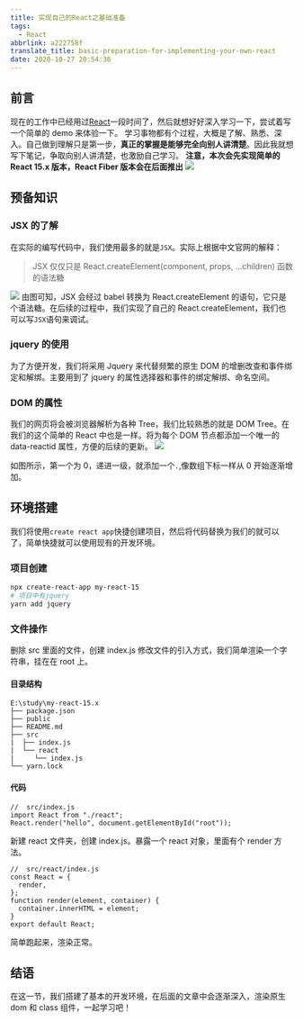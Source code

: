 ```yaml
---
title: 实现自己的React之基础准备
tags:
  - React
abbrlink: a222758f
translate_title: basic-preparation-for-implementing-your-own-react
date: 2020-10-27 20:54:36
---
```


## 前言

现在的工作中已经用过[React](https://reactjs.org/)一段时间了，然后就想好好深入学习一下，尝试着写一个简单的 demo 来体验一下。
学习事物都有个过程，大概是了解、熟悉、深入。自己做到理解只是第一步，**真正的掌握是能够完全向别人讲清楚**。因此我就想写下笔记，争取向别人讲清楚，也激励自己学习。
**注意，本次会先实现简单的 React 15.x 版本，React Fiber 版本会在后面推出**
![](https://cdn.jsdelivr.net/gh/kitety/blog_img@master/img/20201027205937.png)

<!-- more -->

## 预备知识

### JSX 的了解

在实际的编写代码中，我们使用最多的就是`JSX`。实际上根据中文官网的解释：

> JSX 仅仅只是 React.createElement(component, props, ...children) 函数的语法糖

![](https://cdn.jsdelivr.net/gh/kitety/blog_img@master/img/20201027211058.png)
由图可知，JSX 会经过 babel 转换为 React.createElement 的语句，它只是个语法糖。在后续的过程中，我们实现了自己的 React.createElement，我们也可以写`JSX`语句来调试。

### jquery 的使用

为了方便开发，我们将采用 Jquery 来代替频繁的原生 DOM 的增删改查和事件绑定和解绑。主要用到了 jquery 的属性选择器和事件的绑定解绑、命名空间。

<!-- 事件的绑定和解绑简单的 demo 可以看下面的 demo。 -->

### DOM 的属性

我们的网页将会被浏览器解析为各种 Tree，我们比较熟悉的就是 DOM Tree。在我们的这个简单的 React 中也是一样。将为每个 DOM 节点都添加一个唯一的 data-reactid 属性，方便的后续的更新。
![](https://cdn.jsdelivr.net/gh/kitety/blog_img@master/img/20201028193346.png)

如图所示，第一个为 0，递进一级，就添加一个`.`,像数组下标一样从 0 开始逐渐增加。

## 环境搭建

我们将使用`create react app`快捷创建项目，然后将代码替换为我们的就可以了，简单快捷就可以使用现有的开发环境。

### 项目创建

```bash
npx create-react-app my-react-15
# 项目中有jquery
yarn add jquery
```

### 文件操作

删除 src 里面的文件，创建 index.js 修改文件的引入方式，我们简单渲染一个字符串，挂在在 root 上。

#### 目录结构

```
E:\study\my-react-15.x
├── package.json
├── public
├── README.md
├── src
|  ├── index.js
|  └── react
|     └── index.js
└── yarn.lock
```

#### 代码

```tsx
//  src/index.js
import React from "./react";
React.render("hello", document.getElementById("root"));
```

新建 react 文件夹，创建 index.js。暴露一个 react 对象，里面有个 render 方法。

```tsx
//  src/react/index.js
const React = {
  render,
};
function render(element, container) {
  container.innerHTML = element;
}
export default React;
```

简单跑起来，渲染正常。

## 结语

在这一节，我们搭建了基本的开发环境，在后面的文章中会逐渐深入，渲染原生 dom 和 class 组件，一起学习吧！
